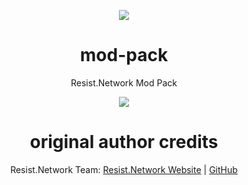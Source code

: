 <p align="center"><img src="https://resist.network/images/128x128.png"></p>
<h1 align="center">mod-pack</h1>
<p align="center">Resist.Network Mod Pack</p>
<p align="center"><img src="https://i.imgur.com/Wpk2eS7.png"></p>

<h1 align="center">original author credits</h1>
<p align="center">Resist.Network Team: <a href="https://resist.network">Resist.Network Website</a> | <a href="https://github.com/resist-network">GitHub</a></p>
